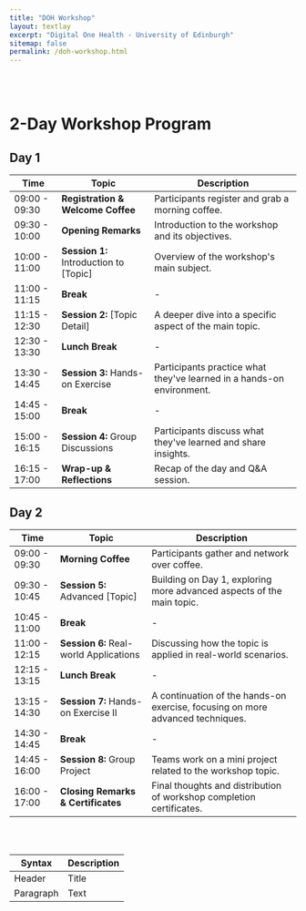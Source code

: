 ```yaml
---
title: "DOH Workshop"
layout: textlay
excerpt: "Digital One Health - University of Edinburgh"
sitemap: false
permalink: /doh-workshop.html
---
```



<br>
<br>


# 2-Day Workshop Program


## Day 1

| Time           | Topic                                  | Description                                                                           |
|----------------|----------------------------------------|---------------------------------------------------------------------------------------|
| 09:00 - 09:30  | **Registration & Welcome Coffee**      | Participants register and grab a morning coffee.                                      |
| 09:30 - 10:00  | **Opening Remarks**                    | Introduction to the workshop and its objectives.                                      |
| 10:00 - 11:00  | **Session 1:** Introduction to [Topic] | Overview of the workshop's main subject.                                              |
| 11:00 - 11:15  | **Break**                              | -                                                                                     |
| 11:15 - 12:30  | **Session 2:** [Topic Detail]          | A deeper dive into a specific aspect of the main topic.                               |
| 12:30 - 13:30  | **Lunch Break**                        | -                                                                                     |
| 13:30 - 14:45  | **Session 3:** Hands-on Exercise       | Participants practice what they've learned in a hands-on environment.                 |
| 14:45 - 15:00  | **Break**                              | -                                                                                     |
| 15:00 - 16:15  | **Session 4:** Group Discussions       | Participants discuss what they've learned and share insights.                         |
| 16:15 - 17:00  | **Wrap-up & Reflections**              | Recap of the day and Q&A session.                                                     |

## Day 2

| Time           | Topic                                  | Description                                                                           |
|----------------|----------------------------------------|---------------------------------------------------------------------------------------|
| 09:00 - 09:30  | **Morning Coffee**                     | Participants gather and network over coffee.                                          |
| 09:30 - 10:45  | **Session 5:** Advanced [Topic]        | Building on Day 1, exploring more advanced aspects of the main topic.                 |
| 10:45 - 11:00  | **Break**                              | -                                                                                     |
| 11:00 - 12:15  | **Session 6:** Real-world Applications | Discussing how the topic is applied in real-world scenarios.                          |
| 12:15 - 13:15  | **Lunch Break**                        | -                                                                                     |
| 13:15 - 14:30  | **Session 7:** Hands-on Exercise II    | A continuation of the hands-on exercise, focusing on more advanced techniques.        |
| 14:30 - 14:45  | **Break**                              | -                                                                                     |
| 14:45 - 16:00  | **Session 8:** Group Project           | Teams work on a mini project related to the workshop topic.                           |
| 16:00 - 17:00  | **Closing Remarks & Certificates**     | Final thoughts and distribution of workshop completion certificates.                  |


<br>
<br>


| Syntax | Description |
| ----------- | ------------------------- |
| Header | Title |
| Paragraph | Text |